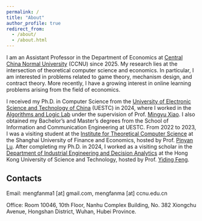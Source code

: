 ```yaml
---
permalink: /
title: "About"
author_profile: true
redirect_from: 
  - /about/
  - /about.html
---
```

I am an Assistant Professor in the Department of Economics at [Central China Normal University](https://english.ccnu.edu.cn/) (CCNU) since 2025. My research lies at the intersection of theoretical computer science and economics. In particular, I am interested in problems related to game theory, mechanism design, and contract theory. More recently, I have a growing interest in online learning problems arising from the field of economics.

I received my Ph.D. in Computer Science from the [University of Electronic Science and Technology of China](https://www.uestc.edu.cn/) (UESTC) in 2024, where I worked in the [Algorithms and Logic Lab](https://tcsuestc.com/) under the supervision of Prof. [Mingyu Xiao](https://sites.google.com/site/myxiao/). I also obtained my Bachelor’s and Master’s degrees from the School of Information and Communication Engineering at UESTC. From 2022 to 2023, I was a visiting student at the [Institute for Theoretical Computer Science](https://itcs.sufe.edu.cn/) at the Shanghai University of Finance and Economics, hosted by Prof. [Pinyan Lu](http://pinyanlu.com/). After completing my Ph.D. in 2024, I worked as a visiting scholar in the [Department of Industrial Engineering and Decision Analytics](https://ieda.ust.hk/eng/index.php) at the Hong Kong University of Science and Technology, hosted by Prof. [Yiding Feng](https://www.ydfeng.us/).

## Contacts
Email: mengfanma1 [at] gmail.com, mengfanma [at] ccnu.edu.cn 

Office: Room 10046, 10th Floor, Nanhu Complex Building, No. 382 Xiongchu Avenue, Hongshan District, Wuhan, Hubei Province.